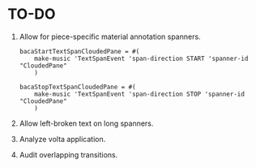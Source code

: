TO-DO
=====

1.  Allow for piece-specific material annotation spanners.

        bacaStartTextSpanCloudedPane = #(
            make-music 'TextSpanEvent 'span-direction START 'spanner-id "CloudedPane"
            )

        bacaStopTextSpanCloudedPane = #(
            make-music 'TextSpanEvent 'span-direction STOP 'spanner-id "CloudedPane"
            )

2.  Allow left-broken text on long spanners.

3.  Analyze volta application.

4.  Audit overlapping transitions.
